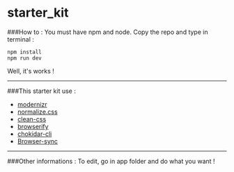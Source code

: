 # starter_kit

###How to :
You must have npm and node.
Copy the repo and type in terminal :

```npm install```  
```npm run dev```

Well, it's works !
***
###This starter kit use :
- [modernizr](http://modernizr.com/)
- [normalize.css](http://necolas.github.io/normalize.css/)
- [clean-css](https://www.npmjs.com/package/clean-css)
- [browserify](http://browserify.org/)
- [chokidar-cli](https://github.com/kimmobrunfeldt/chokidar-cli)
- [Browser-sync](http://www.browsersync.io/)

***
###Other informations : 
To edit, go in app folder and do what you want !

